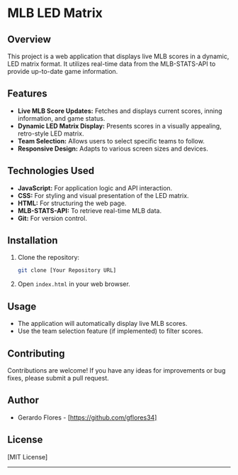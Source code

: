 # MLB LED Matrix

## Overview

This project is a web application that displays live MLB scores in a dynamic, LED matrix format. It utilizes real-time data from the MLB-STATS-API to provide up-to-date game information.

## Features

* **Live MLB Score Updates:** Fetches and displays current scores, inning information, and game status.
* **Dynamic LED Matrix Display:** Presents scores in a visually appealing, retro-style LED matrix.
* **Team Selection:** Allows users to select specific teams to follow.
* **Responsive Design:** Adapts to various screen sizes and devices.

## Technologies Used

* **JavaScript:** For application logic and API interaction.
* **CSS:** For styling and visual presentation of the LED matrix.
* **HTML:** For structuring the web page.
* **MLB-STATS-API:** To retrieve real-time MLB data.
* **Git:** For version control.

## Installation

1.  Clone the repository:

    ```bash
    git clone [Your Repository URL]
    ```

2.  Open `index.html` in your web browser.

## Usage

* The application will automatically display live MLB scores.
* Use the team selection feature (if implemented) to filter scores.

## Contributing

Contributions are welcome! If you have any ideas for improvements or bug fixes, please submit a pull request.

## Author

* Gerardo Flores - \[https://github.com/gflores34]

## License

\[MIT License]

---

